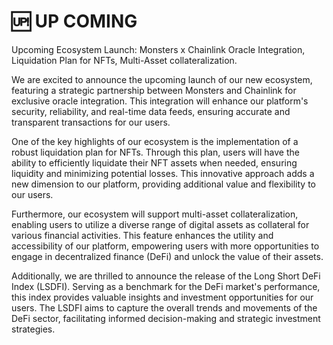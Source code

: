 # 🆙 UP COMING

Upcoming Ecosystem Launch: Monsters x Chainlink Oracle Integration, Liquidation Plan for NFTs, Multi-Asset collateralization.

We are excited to announce the upcoming launch of our new ecosystem, featuring a strategic partnership between Monsters and Chainlink for exclusive oracle integration. This integration will enhance our platform's security, reliability, and real-time data feeds, ensuring accurate and transparent transactions for our users.

One of the key highlights of our ecosystem is the implementation of a robust liquidation plan for NFTs. Through this plan, users will have the ability to efficiently liquidate their NFT assets when needed, ensuring liquidity and minimizing potential losses. This innovative approach adds a new dimension to our platform, providing additional value and flexibility to our users.

Furthermore, our ecosystem will support multi-asset collateralization, enabling users to utilize a diverse range of digital assets as collateral for various financial activities. This feature enhances the utility and accessibility of our platform, empowering users with more opportunities to engage in decentralized finance (DeFi) and unlock the value of their assets.

Additionally, we are thrilled to announce the release of the Long Short DeFi Index (LSDFI). Serving as a benchmark for the DeFi market's performance, this index provides valuable insights and investment opportunities for our users. The LSDFI aims to capture the overall trends and movements of the DeFi sector, facilitating informed decision-making and strategic investment strategies.
